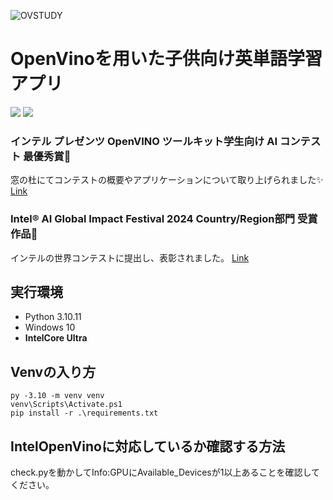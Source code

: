 ![OVSTUDY](https://github.com/Iris-Fla/OVS-OpenVinoStudy/assets/103801589/20703373-245e-452b-a6fc-d34287f8a3d9)

# OpenVinoを用いた子供向け英単語学習アプリ
<p>
  <img src="https://img.shields.io/badge/-Python3.10-FAEB7E.svg?logo=python&style=for-the-badge">
  <img src="https://img.shields.io/badge/-OpenVino-6F51A1.svg?logo=intel&style=for-the-badge">
</p>

### インテル プレゼンツ OpenVINO ツールキット学生向け AI コンテスト 最優秀賞🎉
窓の杜にてコンテストの概要やアプリケーションについて取り上げられました✨
[Link](https://forest.watch.impress.co.jp/docs/special/1598339.html)

### Intel® AI Global Impact Festival 2024 Country/Region部門 受賞作品🎉
インテルの世界コンテストに提出し、表彰されました。
[Link](https://www.intel.com/content/www/us/en/corporate/artificial-intelligence/winners2024.html#tab-blade-1-1)

## 実行環境

- Python 3.10.11
- Windows 10
- **IntelCore Ultra**

## Venvの入り方
```
py -3.10 -m venv venv
venv\Scripts\Activate.ps1 
pip install -r .\requirements.txt
```

## IntelOpenVinoに対応しているか確認する方法
check.pyを動かしてInfo:GPUにAvailable_Devicesが1以上あることを確認してください。
